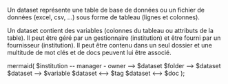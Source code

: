 Un dataset représente une table de base de données ou un fichier de données (excel, csv, ...) sous forme de tableau (lignes et colonnes).

Un dataset contient des variables (colonnes du tableau ou attributs de la table).
Il peut être géré par un gestionnaire (institution) et être fourni par un fournisseur (institution).
Il peut être contenu dans un seul dossier et une multitude de mot clés et de docs peuvent lui être associé.

mermaid(
  $institution -- manager - owner --> $dataset
  $folder --> $dataset
  $dataset --> $variable
  $dataset <--> $tag
  $dataset <--> $doc
);
